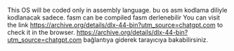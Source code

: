This OS will be coded only in assembly language.
bu os asm kodlama diliyle kodlanacak sadece.
fasm can be compiled
fasm derlenebilir
You can visit the link https://archive.org/details/dlx-44-bin?utm_source=chatgpt.com to check it in the browser.
https://archive.org/details/dlx-44-bin?utm_source=chatgpt.com bağlantıya giderek tarayıcıya bakabilirsiniz.
